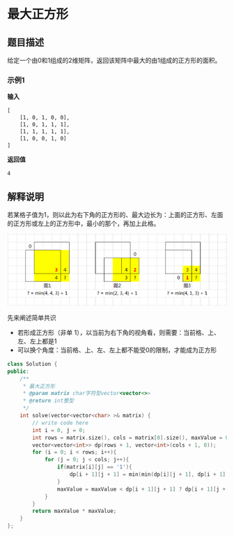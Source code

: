 # 最大正方形

## 题目描述

给定一个由$0$和$1$组成的$2$维矩阵，返回该矩阵中最大的由$1$组成的正方形的面积。

### 示例1

**输入**
```
[
    [1, 0, 1, 0, 0],
    [1, 0, 1, 1, 1],
    [1, 1, 1, 1, 1],
    [1, 0, 0, 1, 0]
]
```
**返回值**
```
4
```

## 解释说明

若某格子值为$1$，则以此为右下角的正方形的、最大边长为：上面的正方形、左面的正方形或左上的正方形中，最小的那个，再加上此格。

![最大正方形](images/maxSquare.png)

先来阐述简单共识
- 若形成正方形（非单 $1$），以当前为右下角的视角看，则需要：当前格、上、左、左上都是$1$
- 可以换个角度：当前格、上、左、左上都不能受$0$的限制，才能成为正方形

```C++
class Solution {
public:
    /**
     * 最大正方形
     * @param matrix char字符型vector<vector<>> 
     * @return int整型
     */
    int solve(vector<vector<char> >& matrix) {
        // write code here
        int i = 0, j = 0;
        int rows = matrix.size(), cols = matrix[0].size(), maxValue = 0;
        vector<vector<int>> dp(rows + 1, vector<int>(cols + 1, 0));
        for (i = 0; i < rows; i++){
            for (j = 0; j < cols; j++){
                if(matrix[i][j] == '1'){
                    dp[i + 1][j + 1] = min(min(dp[i][j + 1], dp[i + 1][j]), dp[i][j]) + 1;
                }
                maxValue = maxValue < dp[i + 1][j + 1] ? dp[i + 1][j + 1] : maxValue;
            }
        }
        return maxValue * maxValue;
    }
};
```